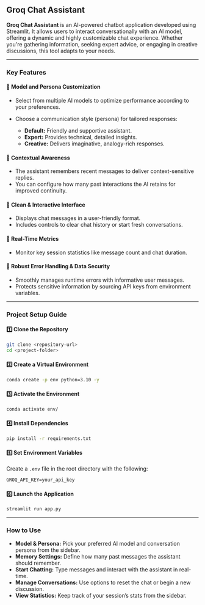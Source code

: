 ## **Groq Chat Assistant**

**Groq Chat Assistant** is an AI-powered chatbot application developed using Streamlit. It allows users to interact conversationally with an AI model, offering a dynamic and highly customizable chat experience. Whether you're gathering information, seeking expert advice, or engaging in creative discussions, this tool adapts to your needs.

---

### **Key Features**

#### 🔹 Model and Persona Customization

* Select from multiple AI models to optimize performance according to your preferences.
* Choose a communication style (persona) for tailored responses:

  * **Default:** Friendly and supportive assistant.
  * **Expert:** Provides technical, detailed insights.
  * **Creative:** Delivers imaginative, analogy-rich responses.

#### 🔹 Contextual Awareness

* The assistant remembers recent messages to deliver context-sensitive replies.
* You can configure how many past interactions the AI retains for improved continuity.

#### 🔹 Clean & Interactive Interface

* Displays chat messages in a user-friendly format.
* Includes controls to clear chat history or start fresh conversations.

#### 🔹 Real-Time Metrics

* Monitor key session statistics like message count and chat duration.

#### 🔹 Robust Error Handling & Data Security

* Smoothly manages runtime errors with informative user messages.
* Protects sensitive information by sourcing API keys from environment variables.

---

### **Project Setup Guide**

#### 1️⃣ Clone the Repository

```bash
git clone <repository-url>
cd <project-folder>
```

#### 2️⃣ Create a Virtual Environment

```bash
conda create -p env python=3.10 -y
```

#### 3️⃣ Activate the Environment

```bash
conda activate env/
```

#### 4️⃣ Install Dependencies

```bash
pip install -r requirements.txt
```

#### 5️⃣ Set Environment Variables

Create a `.env` file in the root directory with the following:

```
GROQ_API_KEY=your_api_key
```

#### 6️⃣ Launch the Application

```bash
streamlit run app.py
```

---

### **How to Use**

* **Model & Persona:** Pick your preferred AI model and conversation persona from the sidebar.
* **Memory Settings:** Define how many past messages the assistant should remember.
* **Start Chatting:** Type messages and interact with the assistant in real-time.
* **Manage Conversations:** Use options to reset the chat or begin a new discussion.
* **View Statistics:** Keep track of your session’s stats from the sidebar.

